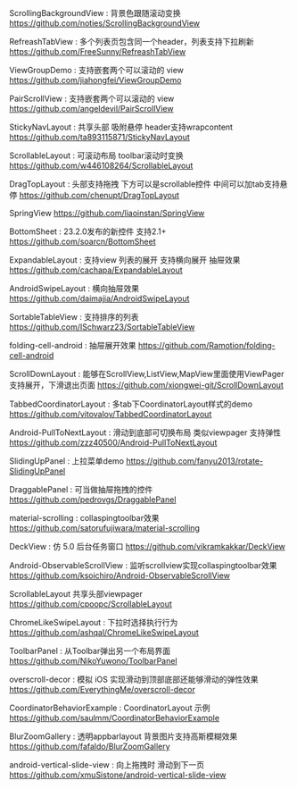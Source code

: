 ScrollingBackgroundView : 背景色跟随滚动变换
https://github.com/noties/ScrollingBackgroundView

RefreashTabView : 多个列表页包含同一个header，列表支持下拉刷新
https://github.com/FreeSunny/RefreashTabView

ViewGroupDemo : 支持嵌套两个可以滚动的 view
https://github.com/jiahongfei/ViewGroupDemo

PairScrollView : 支持嵌套两个可以滚动的 view
https://github.com/angeldevil/PairScrollView

StickyNavLayout : 共享头部 吸附悬停 header支持wrapcontent
https://github.com/ta893115871/StickyNavLayout

ScrollableLayout : 可滚动布局 toolbar滚动时变换
https://github.com/w446108264/ScrollableLayout

DragTopLayout : 头部支持拖拽 下方可以是scrollable控件 中间可以加tab支持悬停
https://github.com/chenupt/DragTopLayout

SpringView
https://github.com/liaoinstan/SpringView

BottomSheet : 23.2.0发布的新控件 支持2.1+
https://github.com/soarcn/BottomSheet

ExpandableLayout : 支持view 列表的展开 支持横向展开 抽屉效果
https://github.com/cachapa/ExpandableLayout

AndroidSwipeLayout : 横向抽屉效果
https://github.com/daimajia/AndroidSwipeLayout

SortableTableView : 支持排序的列表
https://github.com/ISchwarz23/SortableTableView

folding-cell-android : 抽屉展开效果
https://github.com/Ramotion/folding-cell-android

ScrollDownLayout : 能够在ScrollView,ListView,MapView里面使用ViewPager 支持展开，下滑退出页面
https://github.com/xiongwei-git/ScrollDownLayout

TabbedCoordinatorLayout : 多tab下CoordinatorLayout样式的demo
https://github.com/vitovalov/TabbedCoordinatorLayout

Android-PullToNextLayout : 滑动到底部可切换布局 类似viewpager 支持弹性
https://github.com/zzz40500/Android-PullToNextLayout

SlidingUpPanel : 上拉菜单demo
https://github.com/fanyu2013/rotate-SlidingUpPanel

DraggablePanel : 可当做抽屉拖拽的控件
https://github.com/pedrovgs/DraggablePanel

material-scrolling : collaspingtoolbar效果
https://github.com/satorufujiwara/material-scrolling

DeckView : 仿 5.0 后台任务窗口
https://github.com/vikramkakkar/DeckView

Android-ObservableScrollView : 监听scrollview实现collaspingtoolbar效果
https://github.com/ksoichiro/Android-ObservableScrollView

ScrollableLayout 共享头部viewpager
https://github.com/cpoopc/ScrollableLayout

ChromeLikeSwipeLayout : 下拉时选择执行行为
https://github.com/ashqal/ChromeLikeSwipeLayout

ToolbarPanel : 从Toolbar弹出另一个布局界面
https://github.com/NikoYuwono/ToolbarPanel

overscroll-decor : 模拟 iOS 实现滑动到顶部底部还能够滑动的弹性效果
https://github.com/EverythingMe/overscroll-decor

CoordinatorBehaviorExample : CoordinatorLayout 示例
https://github.com/saulmm/CoordinatorBehaviorExample

BlurZoomGallery : 透明appbarlayout 背景图片支持高斯模糊效果
https://github.com/fafaldo/BlurZoomGallery

android-vertical-slide-view : 向上拖拽时 滑动到下一页
https://github.com/xmuSistone/android-vertical-slide-view
